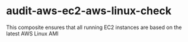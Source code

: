 audit-aws-ec2-aws-linux-check
============================
This composite ensures that all running EC2 instances are based on the latest AWS Linux AMI

